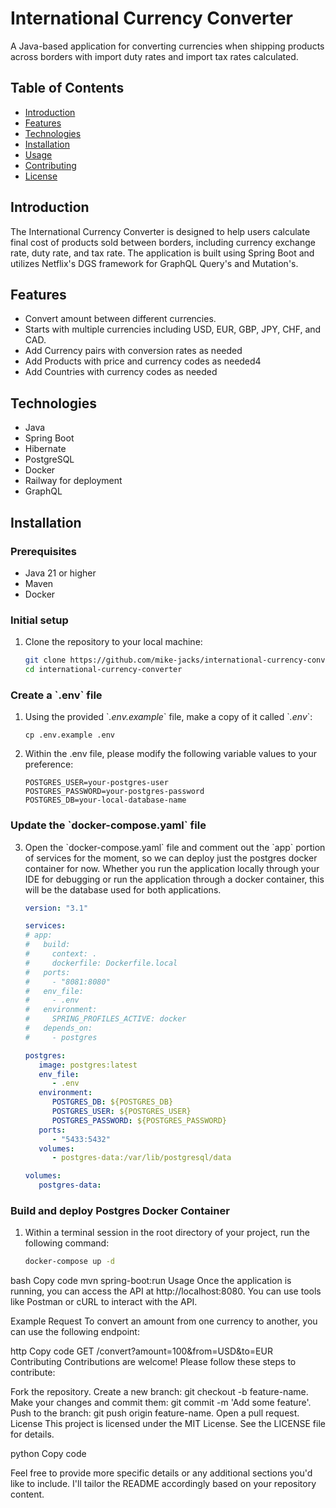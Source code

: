 # International Currency Converter

A Java-based application for converting currencies when shipping products across borders with import duty rates and import tax rates calculated. 

## Table of Contents
- [Introduction](#introduction)
- [Features](#features)
- [Technologies](#technologies)
- [Installation](#installation)
- [Usage](#usage)
- [Contributing](#contributing)
- [License](#license)

## Introduction

The International Currency Converter is designed to help users calculate final cost of products sold between borders, including currency exchange rate, duty rate, and tax rate. The application is built using Spring Boot and utilizes Netflix's DGS framework for GraphQL Query's and Mutation's.

## Features

- Convert amount between different currencies.
- Starts with multiple currencies including USD, EUR, GBP, JPY, CHF, and CAD.
- Add Currency pairs with conversion rates as needed
- Add Products with price and currency codes as needed4
- Add Countries with currency codes as needed

## Technologies

- Java
- Spring Boot
- Hibernate
- PostgreSQL
- Docker
- Railway for deployment
- GraphQL

## Installation

### Prerequisites

- Java 21 or higher
- Maven
- Docker

### Initial setup

1. Clone the repository to your local machine:
   ```bash
   git clone https://github.com/mike-jacks/international-currency-converter.git
   cd international-currency-converter

### Create a \`.env\` file

1. Using the provided \`*.env.example*\` file, make a copy of it called \`*.env*\`:

   ```env
   cp .env.example .env

2. Within the .env file, please modify the following variable values to your preference:

   ```env
   POSTGRES_USER=your-postgres-user
   POSTGRES_PASSWORD=your-postgres-password
   POSTGRES_DB=your-local-database-name

### Update the \`docker-compose.yaml\` file
3. Open the \`docker-compose.yaml\` file and comment out the \`app\` portion of services for the moment, so we can deploy just the postgres docker container for now. Whether you run the application locally through your IDE for debugging or run the application through a docker container, this will be the database used for both applications.
   
   ```yaml
   version: "3.1"

   services:
   # app:
   #   build:
   #     context: .
   #     dockerfile: Dockerfile.local
   #   ports:
   #     - "8081:8080"
   #   env_file:
   #     - .env
   #   environment:
   #     SPRING_PROFILES_ACTIVE: docker
   #   depends_on:
   #     - postgres

   postgres:
      image: postgres:latest
      env_file:
         - .env
      environment:
         POSTGRES_DB: ${POSTGRES_DB}
         POSTGRES_USER: ${POSTGRES_USER}
         POSTGRES_PASSWORD: ${POSTGRES_PASSWORD}
      ports:
         - "5433:5432"
      volumes:
         - postgres-data:/var/lib/postgresql/data

   volumes:
      postgres-data:

### Build and deploy Postgres Docker Container
1. Within a terminal session in the root directory of your project, run the following command:

    ```bash
    docker-compose up -d
   

bash
Copy code
mvn spring-boot:run
Usage
Once the application is running, you can access the API at http://localhost:8080. You can use tools like Postman or cURL to interact with the API.

Example Request
To convert an amount from one currency to another, you can use the following endpoint:

http
Copy code
GET /convert?amount=100&from=USD&to=EUR
Contributing
Contributions are welcome! Please follow these steps to contribute:

Fork the repository.
Create a new branch: git checkout -b feature-name.
Make your changes and commit them: git commit -m 'Add some feature'.
Push to the branch: git push origin feature-name.
Open a pull request.
License
This project is licensed under the MIT License. See the LICENSE file for details.

python
Copy code

Feel free to provide more specific details or any additional sections you'd like to include. I'll tailor the README accordingly based on your repository content.